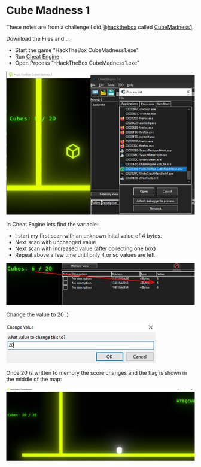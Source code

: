 # Cube Madness 1

These notes are from a challenge I did @[hackthebox](https://hackthebox.com) called [CubeMadness1](https://app.hackthebox.com/challenges/cubemadness1).

Download the Files and ...

- Start the game "HackTheBox CubeMadness1.exe"
- Run [Cheat Engine](https://cheatengine.org/)
- Open Process "<processId>-HackTheBox CubeMadness1.exe"

![CubeMadness1](_CubeMadness1-1.jpg)

In Cheat Engine lets find the variable:

- I start my first scan with an unknown inital value of 4 bytes.
- Next scan with unchanged value
- Next scan with increased value (after collecting one box)
- Repeat above a few time until only 4 or so values are left

![CubeMadness1](_CubeMadness1-2.jpg)

Change the value to 20 :)

![CubeMadness1](_CubeMadness1-3.jpg)

Once 20 is written to memory the score changes and the flag is shown in the middle of the map:

![CubeMadness1](_CubeMadness1-4.jpg)
